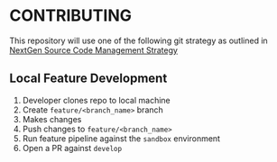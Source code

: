 # CONTRIBUTING

This repository will use one of the following git strategy as outlined in [NextGen Source Code Management Strategy](https://confluence.wcgclinical.com/display/WT/NextGen+Source+Code+Management+Strategy)

## Local Feature Development

1. Developer clones repo to local machine
2. Create `feature/<branch_name>` branch
3. Makes changes
4. Push changes to `feature/<branch_name>`
5. Run feature pipeline against the `sandbox` environment
6. Open a PR against `develop`

